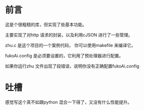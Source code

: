 # 前言
这是个很粗糙的库，但实现了些基本功能。

主要实现了对http 请求的封装，以及利用cJSON 进行了一些管理。

zhu.c 是这个项目的一个案例代码， 你可以使用makefile 来编译它。

fukoAi.config 是必须要设置的，它利用了预处理器进行配置。

如果你运行zhu 文件出现了段错误，说明你没有正确配置fukoAi.config

# 吐槽
感觉写这个真不如跟python 混合一下得了，又没有什么性能提升。
